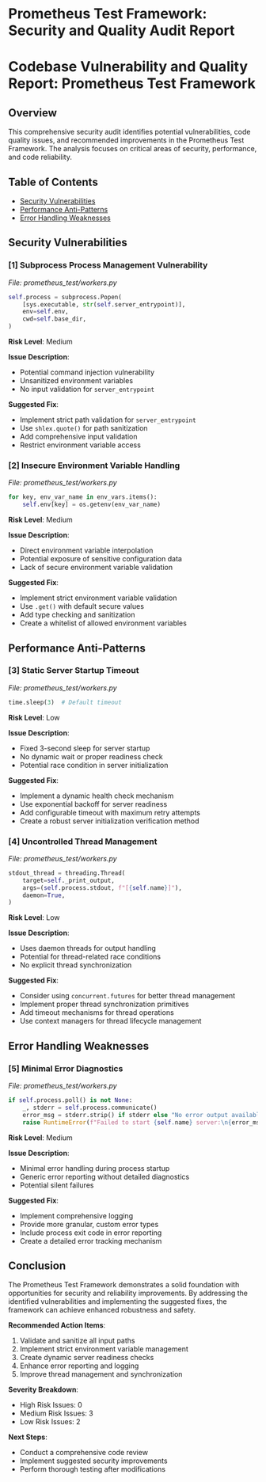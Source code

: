 # Prometheus Test Framework: Security and Quality Audit Report

# Codebase Vulnerability and Quality Report: Prometheus Test Framework

## Overview
This comprehensive security audit identifies potential vulnerabilities, code quality issues, and recommended improvements in the Prometheus Test Framework. The analysis focuses on critical areas of security, performance, and code reliability.

## Table of Contents
- [Security Vulnerabilities](#security-vulnerabilities)
- [Performance Anti-Patterns](#performance-anti-patterns)
- [Error Handling Weaknesses](#error-handling-weaknesses)

## Security Vulnerabilities

### [1] Subprocess Process Management Vulnerability
_File: prometheus_test/workers.py_

```python
self.process = subprocess.Popen(
    [sys.executable, str(self.server_entrypoint)],
    env=self.env,
    cwd=self.base_dir,
)
```

**Risk Level**: Medium

**Issue Description**:
- Potential command injection vulnerability
- Unsanitized environment variables
- No input validation for `server_entrypoint`

**Suggested Fix**:
- Implement strict path validation for `server_entrypoint`
- Use `shlex.quote()` for path sanitization
- Add comprehensive input validation
- Restrict environment variable access

### [2] Insecure Environment Variable Handling
_File: prometheus_test/workers.py_

```python
for key, env_var_name in env_vars.items():
    self.env[key] = os.getenv(env_var_name)
```

**Risk Level**: Medium

**Issue Description**:
- Direct environment variable interpolation
- Potential exposure of sensitive configuration data
- Lack of secure environment variable validation

**Suggested Fix**:
- Implement strict environment variable validation
- Use `.get()` with default secure values
- Add type checking and sanitization
- Create a whitelist of allowed environment variables

## Performance Anti-Patterns

### [3] Static Server Startup Timeout
_File: prometheus_test/workers.py_

```python
time.sleep(3)  # Default timeout
```

**Risk Level**: Low

**Issue Description**:
- Fixed 3-second sleep for server startup
- No dynamic wait or proper readiness check
- Potential race condition in server initialization

**Suggested Fix**:
- Implement a dynamic health check mechanism
- Use exponential backoff for server readiness
- Add configurable timeout with maximum retry attempts
- Create a robust server initialization verification method

### [4] Uncontrolled Thread Management
_File: prometheus_test/workers.py_

```python
stdout_thread = threading.Thread(
    target=self._print_output,
    args=(self.process.stdout, f"[{self.name}]"),
    daemon=True,
)
```

**Risk Level**: Low

**Issue Description**:
- Uses daemon threads for output handling
- Potential for thread-related race conditions
- No explicit thread synchronization

**Suggested Fix**:
- Consider using `concurrent.futures` for better thread management
- Implement proper thread synchronization primitives
- Add timeout mechanisms for thread operations
- Use context managers for thread lifecycle management

## Error Handling Weaknesses

### [5] Minimal Error Diagnostics
_File: prometheus_test/workers.py_

```python
if self.process.poll() is not None:
    _, stderr = self.process.communicate()
    error_msg = stderr.strip() if stderr else "No error output available"
    raise RuntimeError(f"Failed to start {self.name} server:\n{error_msg}")
```

**Risk Level**: Medium

**Issue Description**:
- Minimal error handling during process startup
- Generic error reporting without detailed diagnostics
- Potential silent failures

**Suggested Fix**:
- Implement comprehensive logging
- Provide more granular, custom error types
- Include process exit code in error reporting
- Create a detailed error tracking mechanism

## Conclusion
The Prometheus Test Framework demonstrates a solid foundation with opportunities for security and reliability improvements. By addressing the identified vulnerabilities and implementing the suggested fixes, the framework can achieve enhanced robustness and safety.

**Recommended Action Items**:
1. Validate and sanitize all input paths
2. Implement strict environment variable management
3. Create dynamic server readiness checks
4. Enhance error reporting and logging
5. Improve thread management and synchronization

**Severity Breakdown**:
- High Risk Issues: 0
- Medium Risk Issues: 3
- Low Risk Issues: 2

**Next Steps**: 
- Conduct a comprehensive code review
- Implement suggested security improvements
- Perform thorough testing after modifications